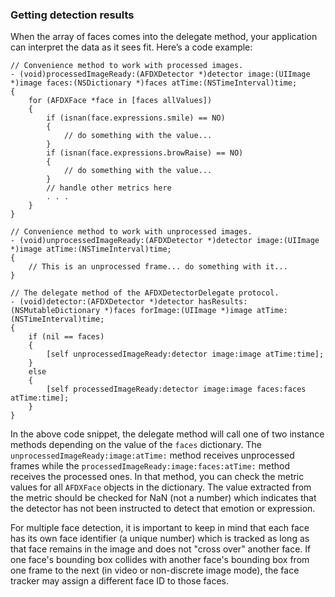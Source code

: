 ### Getting detection results

When the array of faces comes into the delegate method, your application can interpret the data as it sees fit. Here’s a code example:  

```objc
// Convenience method to work with processed images.
- (void)processedImageReady:(AFDXDetector *)detector image:(UIImage *)image faces:(NSDictionary *)faces atTime:(NSTimeInterval)time;
{
    for (AFDXFace *face in [faces allValues])
    {
        if (isnan(face.expressions.smile) == NO)
        {
            // do something with the value...
        }
        if (isnan(face.expressions.browRaise) == NO)
        {
            // do something with the value...
        }
        // handle other metrics here
        . . .
    }
}

// Convenience method to work with unprocessed images.
- (void)unprocessedImageReady:(AFDXDetector *)detector image:(UIImage *)image atTime:(NSTimeInterval)time;
{
    // This is an unprocessed frame... do something with it...
}

// The delegate method of the AFDXDetectorDelegate protocol.
- (void)detector:(AFDXDetector *)detector hasResults:(NSMutableDictionary *)faces forImage:(UIImage *)image atTime:(NSTimeInterval)time;
{
    if (nil == faces)
    {
        [self unprocessedImageReady:detector image:image atTime:time];
    }
    else
    {
        [self processedImageReady:detector image:image faces:faces atTime:time];
    }
}
```

In the above code snippet, the delegate method will call one of two instance methods depending on the value of the <code>faces</code> dictionary. The <code>unprocessedImageReady:image:atTime:</code> method receives unprocessed frames while the <code>processedImageReady:image:faces:atTime:</code> method receives the processed ones. In that method, you can check the metric values for  all <code>AFDXFace</code> objects in the dictionary. The value extracted from the metric should be checked for NaN (not a number) which indicates that the detector has not been instructed to detect that emotion or expression.

 For multiple face detection, it is important to keep in mind that each face has its own face identifier (a unique number) which is tracked as long as that face remains in the image and does not "cross over" another face. If one face's bounding box collides with another face's bounding box from one frame to the next (in video or non-discrete image mode), the face tracker may assign a different face ID to those faces.

